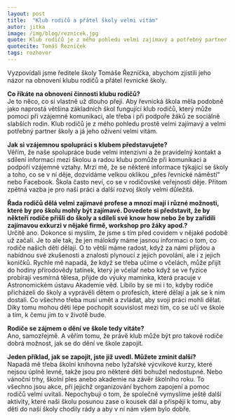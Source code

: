 ```yaml
---
layout: post
title:  "Klub rodičů a přátel školy velmi vítám"
autor: jitka
image: /img/blog/reznicek.jpg
quote: Klub rodičů je z mého pohledu velmi zajímavý a potřebný partner školy a já jeho oživení vítám.
quotecite: Tomáš Řezníček
tags: rozhovor
---
```

Vyzpovídali jsme ředitele školy Tomáše Řezníčka, abychom zjistili jeho názor na obnovení klubu rodičů a přátel řevnické školy.

<!--vice-->

**Co říkáte na obnovení činnosti klubu rodičů?**  
Je to něco, co si vlastně už dlouho přeji. Aby řevnická škola měla podobně jako naprostá většina základních škol fungující klub rodičů, který může pomoci při vzájemné komunikaci, ale třeba i při podpoře žáků ze sociálně slabších rodin. Klub rodičů je z mého pohledu prostě velmi zajímavý a velmi potřebný partner školy a já jeho oživení velmi vítám.

**Jak si vzájemnou spolupráci s klubem představujete?**  
Věřím, že naše spolupráce bude velmi intenzivní a že pravidelný kontakt a sdílení informací mezi školou a radou klubu pomůže při komunikaci a podpoří vzájemné vztahy. Mrzí mě, že se některé informace týkající se školy a toho, co se v ní děje, dozvídáme velkou oklikou „přes řevnické náměstí“ nebo Facebook. Škola často neví, co se v rodičovské veřejnosti děje. 
Přitom zpětná vazba je pro naši práci a další rozvoj školy velmi důležitá. 

<!--quote-->

**Řada rodičů dělá velmi zajímavé profese a mnozí mají i různé možnosti, které by pro školu mohly být zajímavé. Dovedete si představit, že by někteří rodiče přišli do školy a sdíleli své know how nebo že by zařídili zajímavou exkurzi v nějaké firmě, workshop pro žáky apod.?**  
Určitě ano. Dokonce si myslím, že jsme s tím před covidem v nějaké podobě už začali. Je to ale tak, že jen málokdy máme jasnou informaci o tom, co rodiče našich dětí dělají. O to větší máme radost, když za námi přijdou a nabídnou své zkušenosti a znalosti plynoucí z jejich povolání, ale i z jejich koníčků. Rychle mě napadá, že když se třeba učíme o včelách, může přijít do hodiny přírodovědy tatínek, který je včelař nebo když se ve fyzice probírají vesmírná tělesa, přijde do výuky maminka, která pracuje v Astronomickém ústavu Akademie věd. Líbilo by se mi i to, kdyby rodiče přicházeli do školy a vyprávěli dětem o profesích, které dělají a jak se k nim dostali. Co všechno třeba musí umět a zvládat, aby svoji práci mohli dělat. Díky tomu mohou děti lépe pochopit souvislost mezi tím, co se učí ve škole a tím, k čemu jim to v životě bude.

**Rodiče se zájmem o dění ve škole tedy vítáte?**  
Ano, samozřejmě. A věřím tomu, že právě klub může být pro takové rodiče dobrá možnost, jak se do dění ve škole zapojit. 

**Jeden příklad, jak se zapojit, jste již uvedl. Můžete zmínit další?**  
Napadá mě třeba školní knihovna nebo lyžařské výcvikové kurzy, které nejsou úplně levné, takže jsou pro některé děti bohužel nedostupné. Nebo vánoční trhy, školní ples anebo akademie na závěr školního roku. To všechno jsou akce, při jejichž organizování bychom zapojení a pomoc rodičů velmi uvítali. Nepochybuji o tom, že společně vymyslíme ještě další aktivity, které naši školu posunou zase o kousek dál a přispějí k tomu, aby děti do naší školy chodily rády a aby v ní nám všem bylo dobře. 
